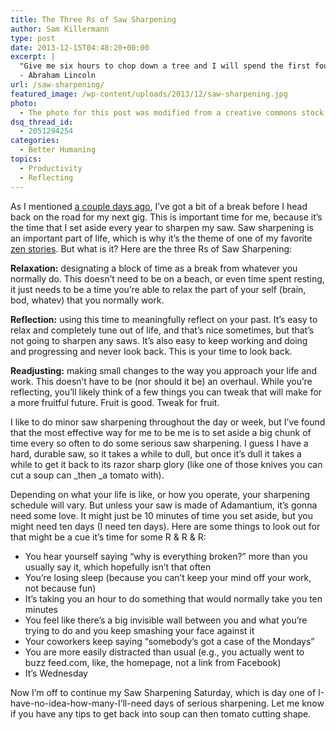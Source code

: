 ```yaml
---
title: The Three Rs of Saw Sharpening
author: Sam Killermann
type: post
date: 2013-12-15T04:48:20+00:00
excerpt: |
  "Give me six hours to chop down a tree and I will spend the first four sharpening the axe."
  - Abraham Lincoln
url: /saw-sharpening/
featured_image: /wp-content/uploads/2013/12/saw-sharpening.jpg
photo:
  - The photo for this post was modified from a creative commons stock image.
dsq_thread_id:
  - 2051294254
categories:
  - Better Humaning
topics:
  - Productivity
  - Reflecting
---
```

As I mentioned [a couple days ago][1], I&#8217;ve got a bit of a break before I head back on the road for my next gig. This is important time for me, because it&#8217;s the time that I set aside every year to sharpen my saw. Saw sharpening is an important part of life, which is why it&#8217;s the theme of one of my favorite [zen stories][2]. But what is it? Here are the three Rs of Saw Sharpening:

**Relaxation:** designating a block of time as a break from whatever you normally do. This doesn&#8217;t need to be on a beach, or even time spent resting, it just needs to be a time you&#8217;re able to relax the part of your self (brain, bod, whatev) that you normally work.

**Reflection:** using this time to meaningfully reflect on your past. It&#8217;s easy to relax and completely tune out of life, and that&#8217;s nice sometimes, but that&#8217;s not going to sharpen any saws. It&#8217;s also easy to keep working and doing and progressing and never look back. This is your time to look back.

**Readjusting:** making small changes to the way you approach your life and work. This doesn&#8217;t have to be (nor should it be) an overhaul. While you&#8217;re reflecting, you&#8217;ll likely think of a few things you can tweak that will make for a more fruitful future. Fruit is good. Tweak for fruit.

I like to do minor saw sharpening throughout the day or week, but I&#8217;ve found that the most effective way for me to be me is to set aside a big chunk of time every so often to do some serious saw sharpening. I guess I have a hard, durable saw, so it takes a while to dull, but once it&#8217;s dull it takes a while to get it back to its razor sharp glory (like one of those knives you can cut a soup can _then _a tomato with).

Depending on what your life is like, or how you operate, your sharpening schedule will vary. But unless your saw is made of Adamantium, it&#8217;s gonna need some love. It might just be 10 minutes of time you set aside, but you might need ten days (I need ten days). Here are some things to look out for that might be a cue it&#8217;s time for some R & R & R:

  * You hear yourself saying &#8220;why is everything broken?&#8221; more than you usually say it, which hopefully isn&#8217;t that often
  * You&#8217;re losing sleep (because you can&#8217;t keep your mind off your work, not because fun)
  * It&#8217;s taking you an hour to do something that would normally take you ten minutes
  * You feel like there&#8217;s a big invisible wall between you and what you&#8217;re trying to do and you keep smashing your face against it
  * Your coworkers keep saying &#8220;somebody&#8217;s got a case of the Mondays&#8221;
  * You are more easily distracted than usual (e.g., you actually went to buzz feed.com, like, the homepage, not a link from Facebook)
  * It&#8217;s Wednesday

Now I&#8217;m off to continue my Saw Sharpening Saturday, which is day one of I-have-no-idea-how-many-I&#8217;ll-need days of serious sharpening. Let me know if you have any tips to get back into soup can then tomato cutting shape.

 

 [1]: //how-my-year-ended/ "The Most Wild Year of My Life Ended in One Moment"
 [2]: //10-zen-stories/ "My 10 Favorite Zen Stories"